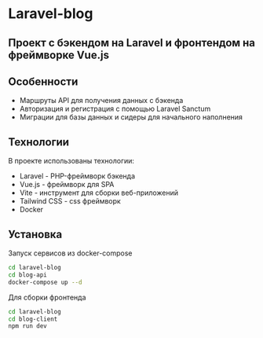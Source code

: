 # Laravel-blog

## Проект с бэкендом на Laravel и фронтендом на фреймворке Vue.js

## Особенности

- Маршруты API для получения данных с бэкенда
- Авторизация и регистрация с помощью Laravel Sanctum
- Миграции для базы данных и сидеры для начального наполнения

## Технологии

В проекте использованы технологии:

- Laravel - PHP-фреймворк бэкенда
- Vue.js - фреймворк для SPA
- Vite - инструмент для сборки веб-приложений
- Tailwind CSS  - css фреймворк
- Docker

## Установка

Запуск сервисов из docker-compose

```sh
cd laravel-blog
cd blog-api
docker-compose up --d
```

Для сборки фронтенда

```sh
cd laravel-blog
cd blog-client
npm run dev
```
